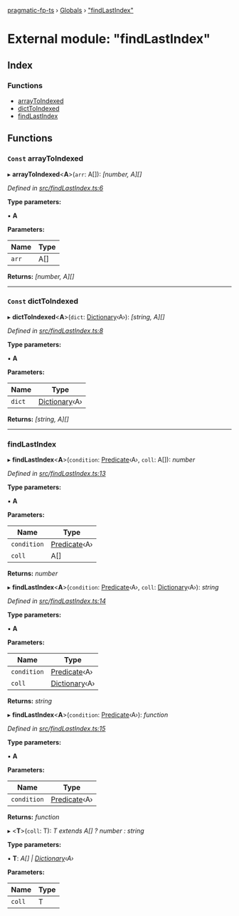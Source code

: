 [pragmatic-fp-ts](../README.md) › [Globals](../globals.md) › ["findLastIndex"](_findlastindex_.md)

# External module: "findLastIndex"

## Index

### Functions

* [arrayToIndexed](_findlastindex_.md#const-arraytoindexed)
* [dictToIndexed](_findlastindex_.md#const-dicttoindexed)
* [findLastIndex](_findlastindex_.md#findlastindex)

## Functions

### `Const` arrayToIndexed

▸ **arrayToIndexed**<**A**>(`arr`: A[]): *[number, A][]*

*Defined in [src/findLastIndex.ts:6](https://github.com/hermann-p/pragmatic-fp-ts/blob/ce213e6/src/findLastIndex.ts#L6)*

**Type parameters:**

▪ **A**

**Parameters:**

Name | Type |
------ | ------ |
`arr` | A[] |

**Returns:** *[number, A][]*

___

### `Const` dictToIndexed

▸ **dictToIndexed**<**A**>(`dict`: [Dictionary](_types_.md#dictionary)‹A›): *[string, A][]*

*Defined in [src/findLastIndex.ts:8](https://github.com/hermann-p/pragmatic-fp-ts/blob/ce213e6/src/findLastIndex.ts#L8)*

**Type parameters:**

▪ **A**

**Parameters:**

Name | Type |
------ | ------ |
`dict` | [Dictionary](_types_.md#dictionary)‹A› |

**Returns:** *[string, A][]*

___

###  findLastIndex

▸ **findLastIndex**<**A**>(`condition`: [Predicate](_types_.md#predicate)‹A›, `coll`: A[]): *number*

*Defined in [src/findLastIndex.ts:13](https://github.com/hermann-p/pragmatic-fp-ts/blob/ce213e6/src/findLastIndex.ts#L13)*

**Type parameters:**

▪ **A**

**Parameters:**

Name | Type |
------ | ------ |
`condition` | [Predicate](_types_.md#predicate)‹A› |
`coll` | A[] |

**Returns:** *number*

▸ **findLastIndex**<**A**>(`condition`: [Predicate](_types_.md#predicate)‹A›, `coll`: [Dictionary](_types_.md#dictionary)‹A›): *string*

*Defined in [src/findLastIndex.ts:14](https://github.com/hermann-p/pragmatic-fp-ts/blob/ce213e6/src/findLastIndex.ts#L14)*

**Type parameters:**

▪ **A**

**Parameters:**

Name | Type |
------ | ------ |
`condition` | [Predicate](_types_.md#predicate)‹A› |
`coll` | [Dictionary](_types_.md#dictionary)‹A› |

**Returns:** *string*

▸ **findLastIndex**<**A**>(`condition`: [Predicate](_types_.md#predicate)‹A›): *function*

*Defined in [src/findLastIndex.ts:15](https://github.com/hermann-p/pragmatic-fp-ts/blob/ce213e6/src/findLastIndex.ts#L15)*

**Type parameters:**

▪ **A**

**Parameters:**

Name | Type |
------ | ------ |
`condition` | [Predicate](_types_.md#predicate)‹A› |

**Returns:** *function*

▸ <**T**>(`coll`: T): *T extends A[] ? number : string*

**Type parameters:**

▪ **T**: *A[] | [Dictionary](_types_.md#dictionary)‹A›*

**Parameters:**

Name | Type |
------ | ------ |
`coll` | T |

